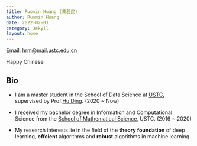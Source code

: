 ```yaml
---
title: Ruomin Huang (黄若民)
author: Ruomin Huang
date: 2022-02-01
category: Jekyll
layout: home
---
```

Email: hrm@mail.ustc.edu.cn

Happy Chinese
## Bio

* I am a master student in the School of Data Science at [USTC][1], supervised by Prof.[Hu Ding][2]. (2020 ~ Now)

* I received my bachelor degree in Information and Computational Science from the [School of Mathematical Science][3], USTC. (2016 ~ 2020)

* My research interests lie in the field of the **theory foundation** of deep learning, **effcient** algorithms and **robust** algorithms in machine learning.


[1]: http://en.ustc.edu.cn/
[2]: http://staff.ustc.edu.cn/~huding/index.html
[3]: http://math.ustc.edu.cn/ENGLISH/list.htm
